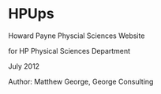 # HPUps
Howard Payne Physcial Sciences Website

for HP Physical Sciences Department

July 2012

Author: Matthew George, George Consulting

